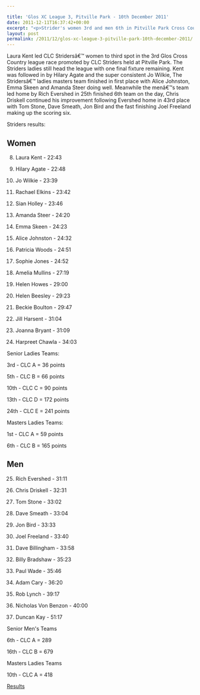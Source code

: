 ```yaml
---

title: 'Glos XC League 3, Pitville Park - 10th December 2011'
date: 2011-12-11T16:37:42+00:00
excerpt: "<p>Strider's women 3rd and men 6th in Pitville Park Cross Country</p>"
layout: post
permalink: /2011/12/glos-xc-league-3-pitville-park-10th-december-2011/
---
```

</p> 

Laura Kent led CLC Stridersâ€™ women to third spot in the 3rd Glos Cross Country league race promoted by CLC Striders held at Pitville Park. The Striders ladies still head the league with one final fixture remaining. Kent was followed in by Hilary Agate and the super consistent Jo Wilkie, The Stridersâ€™ ladies masters team finished in first place with Alice Johnston, Emma Skeen and Amanda Steer doing well. Meanwhile the menâ€™s team led home by Rich Evershed in 25th finished 6th team on the day, Chris Driskell continued his improvement following Evershed home in 43rd place with Tom Stone, Dave Smeath, Jon Bird and the fast finishing Joel Freeland making up the scoring six.

Striders results: 

## Women

8) Laura Kent - 22:43

9) Hilary Agate - 22:48

19) Jo Wilkie - 23:39

20) Rachael Elkins - 23:42

21) Sian Holley - 23:46

25) Amanda Steer - 24:20

26) Emma Skeen - 24:23

29) Alice Johnston - 24:32

35) Patricia Woods - 24:51

36) Sophie Jones - 24:52

62) Amelia Mullins - 27:19

74) Helen Howes - 29:00

76) Helen Beesley - 29:23

79) Beckie Boulton - 29:47

86) Jill Harsent - 31:04

89) Joanna Bryant - 31:09

93) Harpreet Chawla - 34:03

Senior Ladies Teams:

3rd - CLC A = 36 points

5th - CLC B = 66 points

10th - CLC C = 90 points

13th - CLC D = 172 points

24th - CLC E = 241 points

Masters Ladies Teams:

1st - CLC A = 59 points

6th - CLC B = 165 points

## Men

25) Rich Evershed - 31:11

43) Chris Driskell - 32:31

49) Tom Stone - 33:02

50) Dave Smeath - 33:04

59) Jon Bird - 33:33

63) Joel Freeland - 33:40

69) Dave Billingham - 33:58

95) Billy Bradshaw - 35:23

103) Paul Wade - 35:46

116) Adam Cary - 36:20

145) Rob Lynch - 39:17

151) Nicholas Von Benzon - 40:00

186) Duncan Kay - 51:17

Senior Men's Teams

6th - CLC A = 289

16th - CLC B = 679

Masters Ladies Teams

10th - CLC A = 418

<a href="http://www.clcstriders-runningclub.co.uk/images/documents/glosleague3.pdf" target="_blank" rel="nofollow">Results</a>

</p>